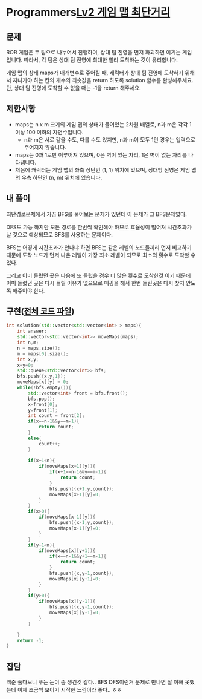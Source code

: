 # Programmers[Lv2 게임 맵 최단거리](https://programmers.co.kr/learn/courses/30/lessons/1844)
## 문제
 ROR 게임은 두 팀으로 나누어서 진행하며, 상대 팀 진영을 먼저 파괴하면 이기는 게임입니다. 따라서, 각 팀은 상대 팀 진영에 최대한 빨리 도착하는 것이 유리합니다.
 
 게임 맵의 상태 maps가 매개변수로 주어질 때, 캐릭터가 상대 팀 진영에 도착하기 위해서 지나가야 하는 칸의 개수의 최솟값을 return 하도록 solution 함수를 완성해주세요. 단, 상대 팀 진영에 도착할 수 없을 때는 -1을 return 해주세요.

## 제한사항 
* maps는 n x m 크기의 게임 맵의 상태가 들어있는 2차원 배열로, n과 m은 각각 1 이상 100 이하의 자연수입니다.
    * n과 m은 서로 같을 수도, 다를 수도 있지만, n과 m이 모두 1인 경우는 입력으로 주어지지 않습니다.
* maps는 0과 1로만 이루어져 있으며, 0은 벽이 있는 자리, 1은 벽이 없는 자리를 나타냅니다.
* 처음에 캐릭터는 게임 맵의 좌측 상단인 (1, 1) 위치에 있으며, 상대방 진영은 게임 맵의 우측 하단인 (n, m) 위치에 있습니다.


## 내 풀이
 최단경로문제에서 가끔 BFS를 물어보는 문제가 있던데 이 문제가 그 BFS문제였다.

 DFS도 가능 하지만 모든 경로를 한번씩 확인해야 하므로 효율성이 떨어져 시간초과가 날 것으로 예상되므로 BFS를 사용하는 문제이다.

 BFS는 어떻게 시간초과가 안나냐 하면 BFS는 같은 레벨의 노드들끼리 먼저 비교하기 때문에 도착 노드가 먼저 나온 레벨이 가장 최소 레벨이 되므로 최소의 횟수로 도착할 수 있다.

 그리고 이미 들렸던 곳은 다음에 또 들렸을 경우 더 많은 횟수로 도착한것 이기 때문에 이미 들렸던 곳은 다시 들릴 이유가 없으므로 매핑을 해서 한번 들린곳은 다시 찾지 안도록 해주어야 한다. 

## 구현([전체 코드 파일](/programmers/1844%EA%B2%8C%EC%9E%84%EB%A7%B5%EC%B5%9C%EB%8B%A8%EA%B1%B0%EB%A6%AC/solution/solution.cc))
``` C++
int solution(std::vector<std::vector<int> > maps){
	int answer;
	std::vector<std::vector<int>> moveMaps(maps);
	int n,m;
	n = maps.size();
	m = maps[0].size();
	int x,y;
	x=y=0;
	std::queue<std::vector<int>> bfs;
	bfs.push({x,y,1});
	moveMaps[x][y] = 0;
	while(!bfs.empty()){
		std::vector<int> front = bfs.front();
		bfs.pop();
		x=front[0];
		y=front[1];
		int count = front[2];
		if(x==n-1&&y==m-1){
			return count;
		}
		else{
			count++;
		}
		
		if(x+1<n){
			if(moveMaps[x+1][y]){
				if(x+1==n-1&&y==m-1){
					return count;
				}
				bfs.push({x+1,y,count});
				moveMaps[x+1][y]=0;
			}
		}
		if(x>0){
			if(moveMaps[x-1][y]){
				bfs.push({x-1,y,count});
				moveMaps[x-1][y]=0;
			}
		}
		if(y+1<m){
			if(moveMaps[x][y+1]){
				if(x==n-1&&y+1==m-1){
					return count;
				}
				bfs.push({x,y+1,count});
				moveMaps[x][y+1]=0;
			}
		}
		if(y>0){
			if(moveMaps[x][y-1]){
				bfs.push({x,y-1,count});
				moveMaps[x][y-1]=0;
			}
		}

	}
	return -1;
}

```

## 잡담
 백준 풀다보니 푸는 눈이 좀 생긴것 같다.. BFS DFS이런거 문제로 만나면 잘 이해 못했는데 이제 조금씩 보이기 시작한 느낌이라 좋다.. ㅎㅎ